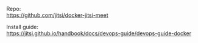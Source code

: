 Repo:<br>
https://github.com/jitsi/docker-jitsi-meet<br>

Install guide:<br>
https://jitsi.github.io/handbook/docs/devops-guide/devops-guide-docker

